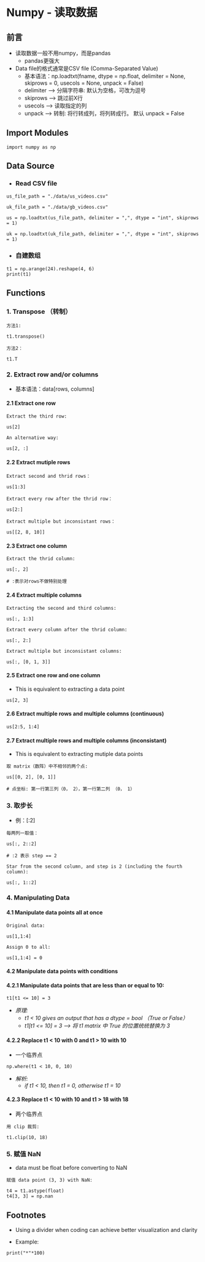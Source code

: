 # Numpy - 读取数据

## 前言
- 读取数据一般不用numpy，而是pandas
    - pandas更强大
- Data file的格式通常是CSV file (Comma-Separated Value)
    - 基本语法：np.loadtxt(fname, dtype = np.float, delimiter = None, skiprows = 0, usecols = None, unpack = False)
    - delimiter --> 分隔字符串: 默认为空格，可改为逗号
    - skiprows --> 跳过前X行
    - usecols --> 读取指定的列
    - unpack --> 转制: 将行转成列，将列转成行。 默认 unpack = False

## Import Modules
```
import numpy as np
```

## Data Source
- ### Read CSV file 
```
us_file_path = "./data/us_videos.csv"

uk_file_path = "./data/gb_videos.csv"
```
```
us = np.loadtxt(us_file_path, delimiter = ",", dtype = "int", skiprows = 1)

uk = np.loadtxt(uk_file_path, delimiter = ",", dtype = "int", skiprows = 1)
```
- ### 自建数组
```
t1 = np.arange(24).reshape(4, 6)
print(t1)
```

## Functions
### 1. Transpose （转制）
```
方法1:

t1.transpose()
```

```
方法2：

t1.T
```

### 2. Extract row and/or columns
- 基本语法：data[rows, columns]

#### 2.1 Extract one row
```
Extract the third row:

us[2]
```
```
An alternative way:

us[2, :]
```

#### 2.2 Extract mutiple rows 
```
Extract second and thrid rows：

us[1:3]
```
```
Extract every row after the thrid row：

us[2:]
```
```
Extract multiple but inconsistant rows：

us[[2, 8, 10]]
```

#### 2.3 Extract one column
```
Extract the thrid column:

us[:, 2]

# :表示对rows不做特别处理
```

#### 2.4 Extract multiple columns
```
Extracting the second and third columns:

us[:, 1:3]
```
```
Extract every column after the thrid column:

us[:, 2:]
```
```
Extract multiple but inconsistant columns:

us[:, [0, 1, 3]]
```

#### 2.5 Extract one row and one column 
- This is equivalent to extracting a data point

```
us[2, 3] 
```

#### 2.6 Extract multiple rows and multiple columns (continuous)
```
us[2:5, 1:4]
```

#### 2.7 Extract multiple rows and multiple columns (inconsistant) 
- This is equivalent to extracting mutiple data points

```
取 matrix（数阵）中不相邻的两个点:

us[[0, 2], [0, 1]] 

# 点坐标: 第一行第三列（0， 2），第一行第二列 （0， 1）
```

### 3. 取步长
- 例：[:2]

```
每两列一取值：

us[:, 2::2]

# :2 表示 step == 2 
```
```
Star from the second column, and step is 2 (including the fourth column):

us[:, 1::2]
```

### 4. Manipulating Data

#### 4.1 Manipulate data points all at once
```
Original data: 

us[1,1:4]
```
```
Assign 0 to all: 

us[1,1:4] = 0 
```

#### 4.2 Manipulate data points with conditions

#### 4.2.1 Manipulate data points that are less than or equal to 10:
```
t1[t1 <= 10] = 3
```
 - *原理:*  
    - *t1 < 10 gives an output that has a dtype = bool （True or False）*
    - *t1[t1 <= 10] = 3 --> 将 t1 matrix 中 True 的位置统统替换为 3*

#### 4.2.2 Replace t1 < 10 with 0 and t1 > 10 with 10 
- 一个临界点
```
np.where(t1 < 10, 0, 10)
```
- *解析:*
    - *if t1 < 10, then t1 = 0, otherwise t1 = 10*

#### 4.2.3 Replace t1 < 10 with 10 and t1 > 18 with 18 
- 两个临界点
```
用 clip 裁剪:

t1.clip(10, 18)
```

### 5. 赋值 NaN 
- data must be float before converting to NaN
```
赋值 data point (3, 3) with NaN:

t4 = t1.astype(float)
t4[3, 3] = np.nan 
```

## Footnotes
- Using a divider when coding can achieve better visualization and clarity 

- Example:
```
print("*"*100)
```
